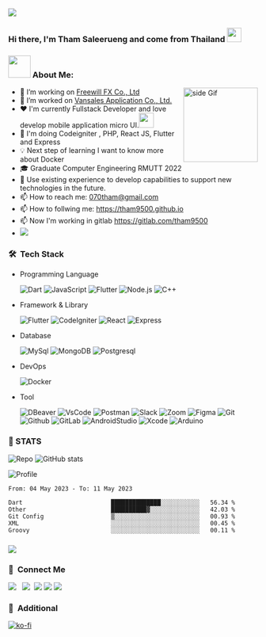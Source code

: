 ### <img src="https://raw.githubusercontent.com/sagar-viradiya/sagar-viradiya/master/resources/banner.png" width="auto">
### Hi there, I'm Tham Saleerueng and come from Thailand <img src="https://github.com/sciencepal/sciencepal/blob/master/assets/Hi.gif" width="29px">

### <img src="https://github.com/TheDudeThatCode/TheDudeThatCode/blob/master/Assets/Developer.gif" width="45" /> About Me:
<a href="https://ko-fi.com/Z8Z0KOEBF"> <img src="https://media3.giphy.com/media/ZEB6yFbLnhyQf7g3hn/giphy.gif" alt="side Gif" align="right" width="150" height="auto"/> </a>
 - 🔭 I’m working on [Freewill FX Co., Ltd](http://www.freewillfx.com/)
 - 🔭 I’m worked on [Vansales Application Co., Ltd.](https://vansalesapp.com/)
 - ❤️ I'm currently Fullstack Developer and love develop mobile application micro UI.<img src="https://media.giphy.com/media/WUlplcMpOCEmTGBtBW/giphy.gif" width="30">
 - 🌱 I'm doing Codeigniter , PHP, React JS, Flutter and Express
 - 💡 Next step of learning I want to know more about Docker
 - 🎓 Graduate Computer Engineering RMUTT 2022 
 - 💬 Use existing experience to develop capabilities to support new technologies in the future.
 - 📫 How to reach me: 070tham@gmail.com
 - 📫 How to follwing me: https://tham9500.github.io
 - 📫 Now I'm working in gitlab https://gitlab.com/tham9500
 - ![](https://img.shields.io/badge/Apple-MacBook_Pro_M2_Pro_14_2023-999999?style=flat-square&logo=apple&logoColor=white)

 
### 🛠 &nbsp;Tech Stack

 - Programming Language <br>

   ![Dart](https://img.shields.io/badge/dart-%230175C2.svg?style=for-the-badge&logo=dart&logoColor=white)
   ![JavaScript](https://img.shields.io/badge/javascript-%23323330.svg?style=for-the-badge&logo=javascript&logoColor=%23F7DF1E)
   ![Flutter](https://img.shields.io/badge/PHP-2800A4.svg?style=for-the-badge&logo=PHP&logoColor=white)
   ![Node.js](https://img.shields.io/badge/Node.js-%23323330.svg?style=for-the-badge&logo=Node.js&logoColor=white)
   ![C++](https://img.shields.io/badge/C++-AA97F0.svg?style=for-the-badge&logo=cplusplus&logoColor=0012A5)
   

 - Framework & Library <br>
 
   ![Flutter](https://img.shields.io/badge/Flutter-%2302569B.svg?style=for-the-badge&logo=Flutter&logoColor=white)
   ![CodeIgniter](https://img.shields.io/badge/CodeIgniter-FF5722.svg?style=for-the-badge&logo=CodeIgniter&logoColor=white)
   ![React](https://img.shields.io/badge/React-0499CD.svg?style=for-the-badge&logo=React&logoColor=white)
   ![Express](https://img.shields.io/badge/Express-711E1E.svg?style=for-the-badge&logo=Express&logoColor=white)
   
 

 - Database <br>

   ![MySql](https://img.shields.io/badge/MySql-FFFFFF.svg?style=for-the-badge&logo=MySql&logoColor=blue)
   ![MongoDB](https://img.shields.io/badge/MongoDB-007500.svg?style=for-the-badge&logo=MongoDB&logoColor=white)
   ![Postgresql](https://img.shields.io/badge/Postgresql-207E82.svg?style=for-the-badge&logo=Postgresql&logoColor=white)

 - DevOps <br>
 
   ![Docker](https://img.shields.io/badge/Docker-3C81BF.svg?style=for-the-badge&logo=Docker&logoColor=white)
 
 - Tool <br>
 
   ![DBeaver](https://img.shields.io/badge/DBeaver-00FF00.svg?style=for-the-badge&logo=DBeaver&logoColor=white)
   ![VsCode](https://img.shields.io/badge/VisualStudioCode-007ACC.svg?style=for-the-badge&logo=VisualStudioCode&logoColor=white)
   ![Postman](https://img.shields.io/badge/Postman-FF6C37.svg?style=for-the-badge&logo=Postman&logoColor=white)
   ![Slack](https://img.shields.io/badge/Slack-4A154B.svg?style=for-the-badge&logo=Slack&logoColor=white)
   ![Zoom](https://img.shields.io/badge/Zoom-2D8CFF.svg?style=for-the-badge&logo=Zoom&logoColor=white)
   ![Figma](https://img.shields.io/badge/Figma-FF6C37.svg?style=for-the-badge&logo=Figma&logoColor=white)
   ![Git](https://img.shields.io/badge/Git-F05032.svg?style=for-the-badge&logo=Git&logoColor=ffffff)
   ![Github](https://img.shields.io/badge/Github-181717.svg?style=for-the-badge&logo=Github&logoColor=ffffff)
   ![GitLab](https://img.shields.io/badge/GitLab-DE7900.svg?style=for-the-badge&logo=GitLab&logoColor=ffffff)
   ![AndroidStudio](https://img.shields.io/badge/AndroidStudio-00AF70.svg?style=for-the-badge&logo=AndroidStudio&logoColor=000000)
   ![Xcode](https://img.shields.io/badge/Xcode-00AFFF.svg?style=for-the-badge&logo=Xcode&logoColor=white)
   ![Arduino](https://img.shields.io/badge/Arduino-00FFFF.svg?style=for-the-badge&logo=Arduino&logoColor=Black)
 

 
<!--
**tham9500/tham9500** is a ✨ _special_ ✨ repository because its `README.md` (this file) appears on your GitHub profile.
[<img align="right" width="50%" src="https://github-readme-stats-ouuan.vercel.app/api?username=ouuan&theme=dark&show_icons=true">](https://metrics.lecoq.io/ouuan#gh-dark-mode-only)
[<img align="right" width="50%" src="https://github-readme-stats-ouuan.vercel.app/api?username=ouuan&show_icons=true">](https://metrics.lecoq.io/ouuan#gh-light-mode-only)


<!-- <! --cmd-k v or ctrl-k v	Open preview to the Side
cmd-shift-v or ctrl-shift-v	Open preview-- > -->
<!-- ![Repo](https://github-profile-summary-cards.vercel.app/api/cards/repos-per-language?username=tham9500&theme=dracula)
![Anurag's GitHub stats](https://github-readme-stats.vercel.app/api?username=tham9500&show_icons=true&theme=cobalt)
![Profile](https://github-profile-summary-cards.vercel.app/api/cards/profile-details?username=tham9500&theme=monokai) -->

### 📝 STATS 

![Repo](http://github-profile-summary-cards.vercel.app/api/cards/repos-per-language?username=tham9500&theme=github_dark)
![GitHub stats](http://github-profile-summary-cards.vercel.app/api/cards/stats?username=tham9500&theme=github_dark)

<!-- ![Commit](http://github-profile-summary-cards.vercel.app/api/cards/most-commit-language?username=tham9500&theme=2077)
![Time](http://github-profile-summary-cards.vercel.app/api/cards/productive-time?username=vn7n24fzkq&theme=2077&utcOffset=7) -->

![Profile](http://github-profile-summary-cards.vercel.app/api/cards/profile-details?username=tham9500&theme=github_dark)




<!--START_SECTION:waka-->

```text
From: 04 May 2023 - To: 11 May 2023

Dart                         ██████████████░░░░░░░░░░░   56.34 %
Other                        ██████████▓░░░░░░░░░░░░░░   42.03 %
Git Config                   ▒░░░░░░░░░░░░░░░░░░░░░░░░   00.93 %
XML                          ░░░░░░░░░░░░░░░░░░░░░░░░░   00.45 %
Groovy                       ░░░░░░░░░░░░░░░░░░░░░░░░░   00.11 %
```

<!--END_SECTION:waka-->

### ![](https://komarev.com/ghpvc/?username=tham9500&style=for-the-badge&label=VISITOR)
### 💬 &nbsp;Connect Me
<p>
<a href ="https://www.facebook.com/maccaniarosan.tham/"><img src="https://img.shields.io/badge/tham saleerueng-F7F7F7?logo=facebook"></a> &nbsp;
<a href ="https://www.instagram.com/tham_saleerueng/"><img src="https://img.shields.io/badge/tham saleerueng-e4405f?logo=instagram&logoColor=f7f7f7"></a>&nbsp;
<a href ="https://gitlab.com/tham9500"><img src="https://img.shields.io/badge/tham9500-184aa8?logo=gitlab&logoColor="></a> 
<a href ="https://www.linkedin.com/in/tham-saleerueng-47b96b239/"><img src="https://img.shields.io/badge/Tham Saleerueng-0a66c2?logo=linkedin&logoColor="></a>
 <a href ="https://tham9500.github.io"><img src="https://img.shields.io/badge/Website-184aa8?logo=website&logoColor="></a> &nbsp;
 
### 💬 &nbsp;Additional
[![ko-fi](https://ko-fi.com/img/githubbutton_sm.svg)](https://ko-fi.com/Z8Z0KOEBF)

</p>



